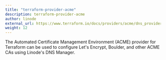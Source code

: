```yaml
---
title: "terraform-provider-acme"
description: terraform-provider-acme
author: linode
external_url: https://www.terraform.io/docs/providers/acme/dns_providers/linode.html
weight: 12
---
```


The Automated Certificate Management Environment (ACME) provider for Terraform can be used to configure Let's Encrypt, Boulder, and other ACME CAs using Linode's DNS Manager.
